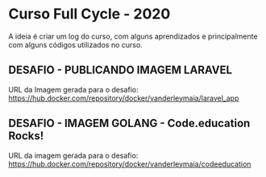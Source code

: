 # Curso Full Cycle - 2020

A ideia é criar um log do curso, com alguns aprendizados e principalmente com alguns códigos utilizados no curso.

## DESAFIO - PUBLICANDO IMAGEM LARAVEL
URL da Imagem gerada para o desafio:
https://hub.docker.com/repository/docker/vanderleymaia/laravel_app

## DESAFIO - IMAGEM GOLANG - Code.education Rocks!
URL da imagem gerada para o desafio:
https://hub.docker.com/repository/docker/vanderleymaia/codeeducation


